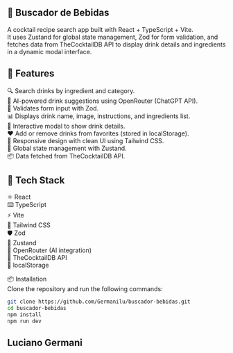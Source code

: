 ## 🍹 Buscador de Bebidas  
A cocktail recipe search app built with React + TypeScript + Vite.  
It uses Zustand for global state management, Zod for form validation, and fetches data from TheCocktailDB API to display drink details and ingredients in a dynamic modal interface.

## 🚀 Features  
🔍 Search drinks by ingredient and category.  
🤖 AI-powered drink suggestions using OpenRouter (ChatGPT API).  
📄 Validates form input with Zod.  
📊 Displays drink name, image, instructions, and ingredients list.  
💬 Interactive modal to show drink details.  
❤️ Add or remove drinks from favorites (stored in localStorage).  
📱 Responsive design with clean UI using Tailwind CSS.  
🧠 Global state management with Zustand.  
📦 Data fetched from TheCocktailDB API.

## 🧱 Tech Stack  
⚛️ React  
⌨️ TypeScript  
⚡ Vite  
💨 Tailwind CSS  
🛡 Zod  
🧠 Zustand  
🧠 OpenRouter (AI integration)  
🔌 TheCocktailDB API  
💾 localStorage  

📦 Installation  
Clone the repository and run the following commands:

```bash
git clone https://github.com/Germanilu/buscador-bebidas.git  
cd buscador-bebidas  
npm install  
npm run dev
```

## Luciano Germani